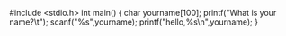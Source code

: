 #include <stdio.h>
int main()
{
    char yourname[100];
    printf("What is your name?\t");
    scanf("%s",yourname);
    printf("hello,%s\n",yourname);
}

